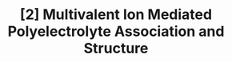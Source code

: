 ---
title: "[2] Multivalent Ion Mediated Polyelectrolyte Association and Structure"
collection: publications
#permalink: /publication/2020-Macromolecules-9
#excerpt: 'Editors Suggestion'
#date: 2010-02-20
venue: 'Under Review (2023)'
#paperurl: 'https://doi.org/10.1021/acs.macromol.0c00130'
citation:  Alec Glisman, Sriteja Mantha, Decai Yu, and Zhen-Gang Wang (2023). &quot; Multivalent Ion Mediated Polyelectrolyte Association and Structure .&quot; <i>Under Review </i>.
---